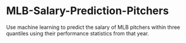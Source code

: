 # MLB-Salary-Prediction-Pitchers
Use machine learning to predict the salary of MLB pitchers within three quantiles using their performance statistics from that year.
